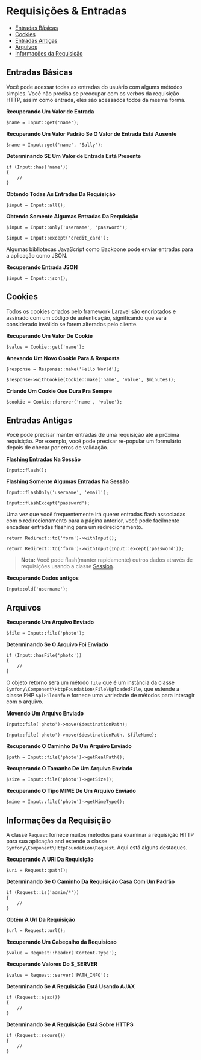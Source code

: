 # Requisições & Entradas

- [Entradas Básicas](#basic-input)
- [Cookies](#cookies)
- [Entradas Antigas](#old-input)
- [Arquivos](#files)
- [Informações da Requisição](#request-information)

<a name="basic-input"></a>
## Entradas Básicas

Você pode acessar todas as entradas do usuário com algums métodos simples. Você não precisa se preocupar com os verbos da requisição HTTP, assim como entrada, eles são acessados todos da mesma forma.

**Recuperando Um Valor de Entrada**

	$name = Input::get('name');

**Recuperando Um Valor Padrão Se O Valor de Entrada Está Ausente**

	$name = Input::get('name', 'Sally');

**Determinando SE Um Valor de Entrada Está Presente**

	if (Input::has('name'))
	{
		//
	}

**Obtendo Todas As Entradas Da Requisição**

	$input = Input::all();

**Obtendo Somente Algumas Entradas Da Requisição**

	$input = Input::only('username', 'password');

	$input = Input::except('credit_card');

Algumas bibliotecas JavaScript como Backbone pode enviar entradas para a aplicação como JSON.

**Recuperando Entrada JSON**

	$input = Input::json();

<a name="cookies"></a>
## Cookies

Todos os cookies criados pelo framework Laravel são encriptados e assinado com um código de autenticação, significando que será considerado inválido se forem alterados pelo cliente.

**Recuperando Um Valor De Cookie**

	$value = Cookie::get('name');

**Anexando Um Novo Cookie Para A Resposta**

	$response = Response::make('Hello World');

	$response->withCookie(Cookie::make('name', 'value', $minutes));

**Criando Um Cookie Que Dura Pra Sempre**

	$cookie = Cookie::forever('name', 'value');

<a name="old-input"></a>
## Entradas Antigas

Você pode precisar manter entradas de uma requisição até a próxima requisição. Por exemplo, você pode precisar re-popular um formulário depois de checar por erros de validação.

**Flashing Entradas Na Sessão**

	Input::flash();

**Flashing Somente Algumas Entradas Na Sessão**

	Input::flashOnly('username', 'email');

	Input::flashExcept('password');

Uma vez que você frequentemente irá querer entradas flash associadas com o redirecionamento para a página anterior, você pode facilmente encadear entradas flashing para um redirecionamento.

	return Redirect::to('form')->withInput();

	return Redirect::to('form')->withInput(Input::except('password'));

> **Nota:** Você pode flash(manter rapidamente) outros dados através de requisições usando a classe [Session](/docs/session).

**Recuperando Dados antigos**

	Input::old('username');

<a name="files"></a>
## Arquivos

**Recuperando Um Arquivo Enviado**

	$file = Input::file('photo');

**Determinando Se O Arquivo Foi Enviado**

	if (Input::hasFile('photo'))
	{
		//
	}

O objeto retorno será um método `file` que é um instância da classe `Symfony\Component\HttpFoundation\File\UploadedFile`, que estende a classe PHP `SplFileInfo` e fornece uma variedade de métodos para interagir com o arquivo.

**Movendo Um Arquivo Enviado**

	Input::file('photo')->move($destinationPath);

	Input::file('photo')->move($destinationPath, $fileName);

**Recuperando O Caminho De Um Arquivo Enviado**

	$path = Input::file('photo')->getRealPath();

**Recuperando O Tamanho De Um Arquivo Enviado**

	$size = Input::file('photo')->getSize();

**Recuperando O Tipo MIME De Um Arquivo Enviado**

	$mime = Input::file('photo')->getMimeType();

<a name="request-information"></a>
## Informações da Requisição

A classe `Request` fornece muitos métodos para examinar a requisição HTTP para sua aplicação and estende a classe `Symfony\Component\HttpFoundation\Request`. Aqui está alguns destaques.

**Recuperando A URI Da Requisição**

	$uri = Request::path();

**Determinando Se O Caminho Da Requisição Casa Com Um Padrão**

	if (Request::is('admin/*'))
	{
		//
	}

**Obtém A Url Da Requisição**

	$url = Request::url();

**Recuperando Um Cabeçalho da Requisicao**

	$value = Request::header('Content-Type');

**Recuperando Valores Do $_SERVER**

	$value = Request::server('PATH_INFO');

**Determinando Se A Requisição Está Usando AJAX**

	if (Request::ajax())
	{
		//
	}

**Determinando Se A Requisição Está Sobre HTTPS**

	if (Request::secure())
	{
		//
	}
